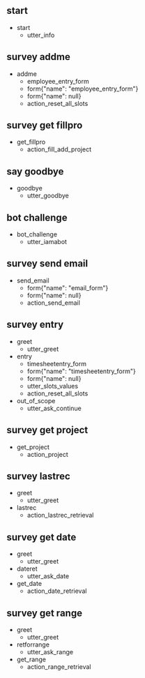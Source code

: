 ## start
* start
    - utter_info

## survey addme
* addme
    - employee_entry_form
    - form{"name": "employee_entry_form"}
    - form{"name": null}
    - action_reset_all_slots

## survey get fillpro
* get_fillpro
    - action_fill_add_project

## say goodbye
* goodbye
  - utter_goodbye

## bot challenge
* bot_challenge
  - utter_iamabot

## survey send email
* send_email
    - form{"name": "email_form"}
    - form{"name": null}
    - action_send_email

## survey entry
* greet
    - utter_greet
* entry
    - timesheetentry_form
    - form{"name": "timesheetentry_form"}
    - form{"name": null}
    - utter_slots_values
    - action_reset_all_slots
* out_of_scope
    - utter_ask_continue

## survey get project
* get_project
    - action_project

## survey lastrec
* greet
    - utter_greet
* lastrec
    - action_lastrec_retrieval

## survey get date
* greet
    - utter_greet
* dateret
    - utter_ask_date
* get_date
    - action_date_retrieval

## survey get range
* greet
    - utter_greet
* retforrange
    - utter_ask_range
* get_range
    - action_range_retrieval

